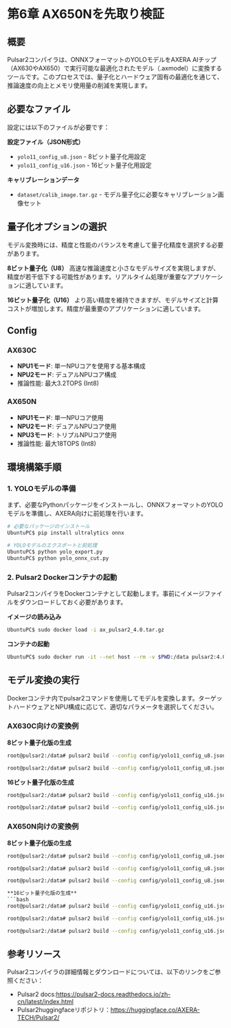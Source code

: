 # 第6章 AX650Nを先取り検証


## 概要
Pulsar2コンパイラは、ONNXフォーマットのYOLOモデルをAXERA AIチップ（AX630やAX650）で実行可能な最適化されたモデル（.axmodel）に変換するツールです。このプロセスでは、量子化とハードウェア固有の最適化を通じて、推論速度の向上とメモリ使用量の削減を実現します。


## 必要なファイル

設定には以下のファイルが必要です：

**設定ファイル（JSON形式）**
- `yolo11_config_u8.json` - 8ビット量子化用設定
- `yolo11_config_u16.json` - 16ビット量子化用設定

**キャリブレーションデータ**
- `dataset/calib_image.tar.gz` - モデル量子化に必要なキャリブレーション画像セット

## 量子化オプションの選択

モデル変換時には、精度と性能のバランスを考慮して量子化精度を選択する必要があります。

**8ビット量子化（U8）**
高速な推論速度と小さなモデルサイズを実現しますが、精度が若干低下する可能性があります。リアルタイム処理が重要なアプリケーションに適しています。

**16ビット量子化（U16）**
より高い精度を維持できますが、モデルサイズと計算コストが増加します。精度が最重要のアプリケーションに適しています。


## Config

### AX630C
- **NPU1モード**: 単一NPUコアを使用する基本構成
- **NPU2モード**: デュアルNPUコア構成
- 推論性能: 最大3.2TOPS (Int8)

### AX650N
- **NPU1モード**: 単一NPUコア使用
- **NPU2モード**: デュアルNPUコア使用
- **NPU3モード**: トリプルNPUコア使用
- 推論性能: 最大18TOPS (Int8)


## 環境構築手順

### 1. YOLOモデルの準備

まず、必要なPythonパッケージをインストールし、ONNXフォーマットのYOLOモデルを準備し、AXERA向けに前処理を行います。

```bash
# 必要なパッケージのインストール
UbuntuPC$ pip install ultralytics onnx

# YOLOモデルのエクスポートと前処理
UbuntuPC$ python yolo_export.py
UbuntuPC$ python yolo_onnx_cut.py
```

### 2. Pulsar2 Dockerコンテナの起動

Pulsar2コンパイラをDockerコンテナとして起動します。事前にイメージファイルをダウンロードしておく必要があります。

**イメージの読み込み**
```bash
UbuntuPC$ sudo docker load -i ax_pulsar2_4.0.tar.gz
```

**コンテナの起動**
```bash
UbuntuPC$ sudo docker run -it --net host --rm -v $PWD:/data pulsar2:4.0
```

## モデル変換の実行

Dockerコンテナ内でpulsar2コマンドを使用してモデルを変換します。ターゲットハードウェアとNPU構成に応じて、適切なパラメータを選択してください。

### AX630C向けの変換例

**8ビット量子化版の生成**
```bash
root@pulsar2:/data# pulsar2 build --config config/yolo11_config_u8.json --target_hardware AX620E --npu_mode NPU1 --input yolo11n-cut.onnx --output_name yolo11n_u8_AX620E_NPU1.axmodel

root@pulsar2:/data# pulsar2 build --config config/yolo11_config_u8.json --target_hardware AX620E --npu_mode NPU2 --input yolo11n-cut.onnx --output_name yolo11n_u8_AX620E_NPU2.axmodel
```

**16ビット量子化版の生成**
```bash
root@pulsar2:/data# pulsar2 build --config config/yolo11_config_u16.json --target_hardware AX620E --npu_mode NPU1 --input yolo11n-cut.onnx --output_name yolo11n_u16_AX620E_NPU1.axmodel

root@pulsar2:/data# pulsar2 build --config config/yolo11_config_u16.json --target_hardware AX620E --npu_mode NPU2 --input yolo11n-cut.onnx --output_name yolo11n_u16_AX620E_NPU2.axmodel
```

### AX650N向けの変換例

**8ビット量子化版の生成**
```bash
root@pulsar2:/data# pulsar2 build --config config/yolo11_config_u8.json --target_hardware AX650 --npu_mode NPU1 --input yolo11n-cut.onnx --output_name yolo11n_u8_AX650_NPU1.axmodel

root@pulsar2:/data# pulsar2 build --config config/yolo11_config_u8.json --target_hardware AX650 --npu_mode NPU2 --input yolo11n-cut.onnx --output_name yolo11n_u8_AX650_NPU2.axmodel

root@pulsar2:/data# pulsar2 build --config config/yolo11_config_u8.json --target_hardware AX650 --npu_mode NPU3 --input yolo11n-cut.onnx --output_name yolo11n_u8_AX650_NPU3.axmodel```

**16ビット量子化版の生成**
```bash
root@pulsar2:/data# pulsar2 build --config config/yolo11_config_u16.json --target_hardware AX650 --npu_mode NPU1 --input yolo11n-cut.onnx --output_name yolo11n_u16_AX650_NPU1.axmodel

root@pulsar2:/data# pulsar2 build --config config/yolo11_config_u16.json --target_hardware AX650 --npu_mode NPU2 --input yolo11n-cut.onnx --output_name yolo11n_u16_AX650_NPU2.axmodel

root@pulsar2:/data# pulsar2 build --config config/yolo11_config_u16.json --target_hardware AX650 --npu_mode NPU3 --input yolo11n-cut.onnx --output_name yolo11n_u16_AX650_NPU3.axmodel
```



## 参考リソース

Pulsar2コンパイラの詳細情報とダウンロードについては、以下のリンクをご参照ください：
- Pulsar2 docs:https://pulsar2-docs.readthedocs.io/zh-cn/latest/index.html
- Pulsar2huggingfaceリポジトリ：https://huggingface.co/AXERA-TECH/Pulsar2/


